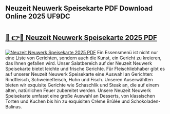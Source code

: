## Neuzeit Neuwerk Speisekarte PDF Download Online 2025 UF9DC

# <h2><a href="http://gc710s.nevu.top/?p=Neuzeit+Neuwerk+Speisekarte">🔗 👉🔴 Neuzeit Neuwerk Speisekarte 2025 PDF</a></h2>

[![Neuzeit Neuwerk Speisekarte 2025 PDF](https://i.imgur.com/dBaPXMq.png)](http://gc710s.nevu.top/?p=Neuzeit+Neuwerk+Speisekarte)
Ein Essensmenü ist nicht nur eine Liste von Gerichten, sondern auch die Kunst, ein Gericht zu kreieren, das Ihnen gefallen wird. Unser Salatbereich auf der Neuzeit Neuwerk Speisekarte bietet leichte und frische Gerichte. Für Fleischliebhaber gibt es auf unserer Neuzeit Neuwerk Speisekarte eine Auswahl an Gerichten: Rindfleisch, Schweinefleisch, Huhn und Fisch. Unseren Auserwählten bieten wir exquisite Gerichte wie Schaschlik und Steak an, die auf einem alten, natürlichen Feuer zubereitet werden. Unsere Neuzeit Neuwerk Speisekarte umfasst eine große Auswahl an Desserts, von klassischen Torten und Kuchen bis hin zu exquisiten Crème Brûlée und Schokoladen-Balinas.
